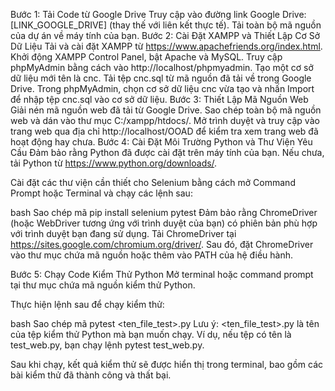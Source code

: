 Bước 1: Tải Code từ Google Drive
Truy cập vào đường link Google Drive: [LINK_GOOGLE_DRIVE] (thay thế với liên kết thực tế).
Tải toàn bộ mã nguồn của dự án về máy tính của bạn.
Bước 2: Cài Đặt XAMPP và Thiết Lập Cơ Sở Dữ Liệu
Tải và cài đặt XAMPP từ https://www.apachefriends.org/index.html.
Khởi động XAMPP Control Panel, bật Apache và MySQL.
Truy cập phpMyAdmin bằng cách vào http://localhost/phpmyadmin.
Tạo một cơ sở dữ liệu mới tên là cnc.
Tải tệp cnc.sql từ mã nguồn đã tải về trong Google Drive.
Trong phpMyAdmin, chọn cơ sở dữ liệu cnc vừa tạo và nhấn Import để nhập tệp cnc.sql vào cơ sở dữ liệu.
Bước 3: Thiết Lập Mã Nguồn Web
Giải nén mã nguồn web đã tải từ Google Drive.
Sao chép toàn bộ mã nguồn web và dán vào thư mục C:/xampp/htdocs/.
Mở trình duyệt và truy cập vào trang web qua địa chỉ http://localhost/OOAD để kiểm tra xem trang web đã hoạt động hay chưa.
Bước 4: Cài Đặt Môi Trường Python và Thư Viện Yêu Cầu
Đảm bảo rằng Python đã được cài đặt trên máy tính của bạn. Nếu chưa, tải Python từ https://www.python.org/downloads/.

Cài đặt các thư viện cần thiết cho Selenium bằng cách mở Command Prompt hoặc Terminal và chạy các lệnh sau:

bash
Sao chép mã
pip install selenium
pytest
Đảm bảo rằng ChromeDriver (hoặc WebDriver tương ứng với trình duyệt của bạn) có phiên bản phù hợp với trình duyệt bạn đang sử dụng. Tải ChromeDriver tại https://sites.google.com/chromium.org/driver/. Sau đó, đặt ChromeDriver vào thư mục chứa mã nguồn hoặc thêm vào PATH của hệ điều hành.

Bước 5: Chạy Code Kiểm Thử Python
Mở terminal hoặc command prompt tại thư mục chứa mã nguồn kiểm thử Python.

Thực hiện lệnh sau để chạy kiểm thử:

bash
Sao chép mã
pytest <ten_file_test>.py
Lưu ý: <ten_file_test>.py là tên của tệp kiểm thử Python mà bạn muốn chạy. Ví dụ, nếu tệp có tên là test_web.py, bạn chạy lệnh pytest test_web.py.

Sau khi chạy, kết quả kiểm thử sẽ được hiển thị trong terminal, bao gồm các bài kiểm thử đã thành công và thất bại.
